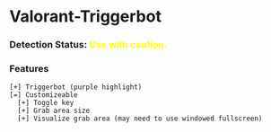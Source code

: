 # Valorant-Triggerbot
### Detection Status: <span style="color:yellow">Use with caution.</span>
### Features
```
[+] Triggerbot (purple highlight)
[=] Customizeable 
  [+] Toggle key 
  [+] Grab area size
  [+] Visualize grab area (may need to use windowed fullscreen)
```
